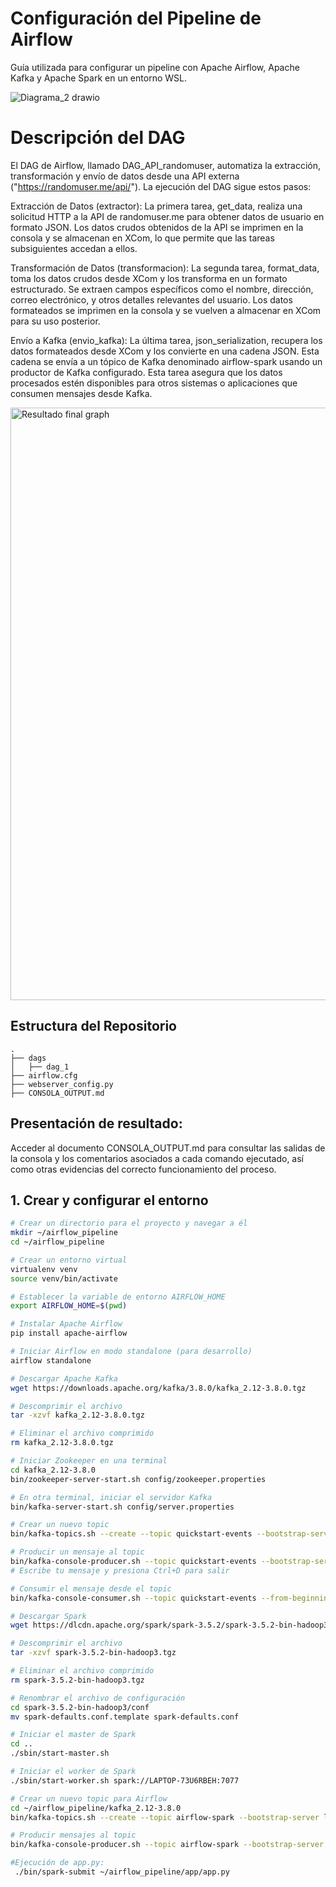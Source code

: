 # Configuración del Pipeline de Airflow

Guía utilizada para configurar un pipeline con Apache Airflow, Apache Kafka y Apache Spark en un entorno WSL.

![Diagrama_2 drawio](https://github.com/user-attachments/assets/39fd4993-d2b7-4c72-b58e-b0a98130a51e)


# Descripción del DAG
El DAG de Airflow, llamado DAG_API_randomuser, automatiza la extracción, transformación y envío de datos desde una API externa ("https://randomuser.me/api/"). La ejecución del DAG sigue estos pasos:

Extracción de Datos (extractor): La primera tarea, get_data, realiza una solicitud HTTP a la API de randomuser.me para obtener datos de usuario en formato JSON. Los datos crudos obtenidos de la API se imprimen en la consola y se almacenan en XCom, lo que permite que las tareas subsiguientes accedan a ellos.

Transformación de Datos (transformacion): La segunda tarea, format_data, toma los datos crudos desde XCom y los transforma en un formato estructurado. Se extraen campos específicos como el nombre, dirección, correo electrónico, y otros detalles relevantes del usuario. Los datos formateados se imprimen en la consola y se vuelven a almacenar en XCom para su uso posterior.

Envío a Kafka (envio_kafka): La última tarea, json_serialization, recupera los datos formateados desde XCom y los convierte en una cadena JSON. Esta cadena se envía a un tópico de Kafka denominado airflow-spark usando un productor de Kafka configurado. Esta tarea asegura que los datos procesados estén disponibles para otros sistemas o aplicaciones que consumen mensajes desde Kafka.

<img width="948" alt="Resultado final graph" src="https://github.com/user-attachments/assets/8198ce76-c931-4260-bfaa-a511ca7eb588">


## Estructura del Repositorio
    .
    ├── dags
    │   ├── dag_1
    ├── airflow.cfg
    ├── webserver_config.py
    ├── CONSOLA_OUTPUT.md

## Presentación de resultado:

Acceder al documento CONSOLA_OUTPUT.md para consultar las salidas de la consola y los comentarios asociados a cada comando ejecutado, así como otras evidencias del correcto funcionamiento del proceso.

## 1. Crear y configurar el entorno

```bash
# Crear un directorio para el proyecto y navegar a él
mkdir ~/airflow_pipeline
cd ~/airflow_pipeline

# Crear un entorno virtual
virtualenv venv
source venv/bin/activate

# Establecer la variable de entorno AIRFLOW_HOME
export AIRFLOW_HOME=$(pwd)

# Instalar Apache Airflow
pip install apache-airflow

# Iniciar Airflow en modo standalone (para desarrollo)
airflow standalone

# Descargar Apache Kafka
wget https://downloads.apache.org/kafka/3.8.0/kafka_2.12-3.8.0.tgz

# Descomprimir el archivo
tar -xzvf kafka_2.12-3.8.0.tgz

# Eliminar el archivo comprimido
rm kafka_2.12-3.8.0.tgz

# Iniciar Zookeeper en una terminal
cd kafka_2.12-3.8.0
bin/zookeeper-server-start.sh config/zookeeper.properties

# En otra terminal, iniciar el servidor Kafka
bin/kafka-server-start.sh config/server.properties

# Crear un nuevo topic
bin/kafka-topics.sh --create --topic quickstart-events --bootstrap-server localhost:9092

# Producir un mensaje al topic
bin/kafka-console-producer.sh --topic quickstart-events --bootstrap-server localhost:9092
# Escribe tu mensaje y presiona Ctrl+D para salir

# Consumir el mensaje desde el topic
bin/kafka-console-consumer.sh --topic quickstart-events --from-beginning --bootstrap-server localhost:9092

# Descargar Spark
wget https://dlcdn.apache.org/spark/spark-3.5.2/spark-3.5.2-bin-hadoop3.tgz

# Descomprimir el archivo
tar -xzvf spark-3.5.2-bin-hadoop3.tgz

# Eliminar el archivo comprimido
rm spark-3.5.2-bin-hadoop3.tgz

# Renombrar el archivo de configuración
cd spark-3.5.2-bin-hadoop3/conf
mv spark-defaults.conf.template spark-defaults.conf

# Iniciar el master de Spark
cd ..
./sbin/start-master.sh

# Iniciar el worker de Spark
./sbin/start-worker.sh spark://LAPTOP-73U6RBEH:7077

# Crear un nuevo topic para Airflow
cd ~/airflow_pipeline/kafka_2.12-3.8.0
bin/kafka-topics.sh --create --topic airflow-spark --bootstrap-server localhost:9092

# Producir mensajes al topic
bin/kafka-console-producer.sh --topic airflow-spark --bootstrap-server localhost:9092

#Ejecución de app.py:
 ./bin/spark-submit ~/airflow_pipeline/app/app.py
